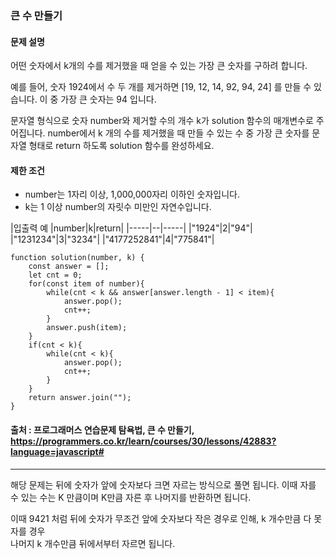### 큰 수 만들기

#### 문제 설명
어떤 숫자에서 k개의 수를 제거했을 때 얻을 수 있는 가장 큰 숫자를 구하려 합니다.

예를 들어, 숫자 1924에서 수 두 개를 제거하면 [19, 12, 14, 92, 94, 24] 를 만들 수 있습니다. 이 중 가장 큰 숫자는 94 입니다.

문자열 형식으로 숫자 number와 제거할 수의 개수 k가 solution 함수의 매개변수로 주어집니다. number에서 k 개의 수를 제거했을 때 만들 수 있는 수 중 가장 큰 숫자를 문자열 형태로 return 하도록 solution 함수를 완성하세요.

#### 제한 조건
- number는 1자리 이상, 1,000,000자리 이하인 숫자입니다.
- k는 1 이상 number의 자릿수 미만인 자연수입니다.

|입출력 예
|number|k|return|
|-----|--|-----|
|"1924"|2|"94"|
|"1231234"|3|"3234"|
|"4177252841"|4|"775841"|

```
function solution(number, k) {
    const answer = [];
    let cnt = 0;
    for(const item of number){
        while(cnt < k && answer[answer.length - 1] < item){
            answer.pop();
            cnt++;
        }
        answer.push(item);
    }
    if(cnt < k){
        while(cnt < k){
            answer.pop();
            cnt++;
        }
    }
    return answer.join("");
}
```

#### 출처 : 프로그래머스 연습문제 탐욕법, 큰 수 만들기, https://programmers.co.kr/learn/courses/30/lessons/42883?language=javascript#
-------------------------------------------------------------------------------------------------------------------------------
해당 문제는 뒤에 숫자가 앞에 숫자보다 크면 자르는 방식으로 풀면 됩니다. 이때 자를 수 있는 수는 K 만큼이며 K만큼 자른 후 나머지를 반환하면 됩니다.

이때 9421 처럼 뒤에 숫자가 무조건 앞에 숫자보다 작은 경우로 인해, k 개수만큼 다 못 자를 경우<br>
나머지 k 개수만큼 뒤에서부터 자르면 됩니다.

